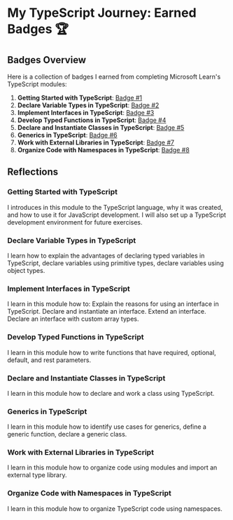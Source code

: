 # My TypeScript Journey: Earned Badges 🏆

## Badges Overview

Here is a collection of badges I earned from completing Microsoft Learn's TypeScript modules:

1. **Getting Started with TypeScript**: [Badge #1](https://learn.microsoft.com/ru-ru/users/kostyakuk/achievements/y7m2sbzr)
2. **Declare Variable Types in TypeScript**: [Badge #2](https://learn.microsoft.com/ru-ru/users/kostyakuk/achievements/4d5twutk)
3. **Implement Interfaces in TypeScript**: [Badge #3](https://learn.microsoft.com/ru-ru/users/kostyakuk/achievements/9hfnfrcu)
4. **Develop Typed Functions in TypeScript**: [Badge #4](https://learn.microsoft.com/en-us/users/kostyakuk/achievements/fr667nmx)
5. **Declare and Instantiate Classes in TypeScript**: [Badge #5](https://learn.microsoft.com/api/achievements/share/en-us/KostyaKuk/J5CLPXLT?sharingId=340391CE346A1DDC)
6. **Generics in TypeScript**: [Badge #6](https://learn.microsoft.com/api/achievements/share/en-us/KostyaKuk/PT2AVQA4?sharingId=340391CE346A1DDC)
7. **Work with External Libraries in TypeScript**: [Badge #7](https://learn.microsoft.com/api/achievements/share/en-us/KostyaKuk/K5MZPFVB?sharingId=340391CE346A1DDC)
8. **Organize Code with Namespaces in TypeScript**: [Badge #8](https://learn.microsoft.com/api/achievements/share/en-us/KostyaKuk/N7UC7TDF?sharingId=340391CE346A1DDC)

## Reflections

### Getting Started with TypeScript 

I introduces in this module to the TypeScript language, why it was created, and how to use it for JavaScript development. I will also set up a TypeScript development environment for future exercises.

### Declare Variable Types in TypeScript

I learn how to explain the advantages of declaring typed variables in TypeScript, declare variables using primitive types, declare variables using object types.

### Implement Interfaces in TypeScript

I learn in this module how to: 
Explain the reasons for using an interface in TypeScript.
Declare and instantiate an interface.
Extend an interface.
Declare an interface with custom array types.

### Develop Typed Functions in TypeScript

I learn in this module how to write functions that have required, optional, default, and rest parameters.

### Declare and Instantiate Classes in TypeScript

I learn in this module how to declare and work a class using TypeScript.

### Generics in TypeScript

I learn in this module how to identify use cases for generics, define a generic function, declare a generic class.

### Work with External Libraries in TypeScript

I learn in this module how to organize code using modules and import an external type library.

### Organize Code with Namespaces in TypeScript

I learn in this module how to organize TypeScript code using namespaces.